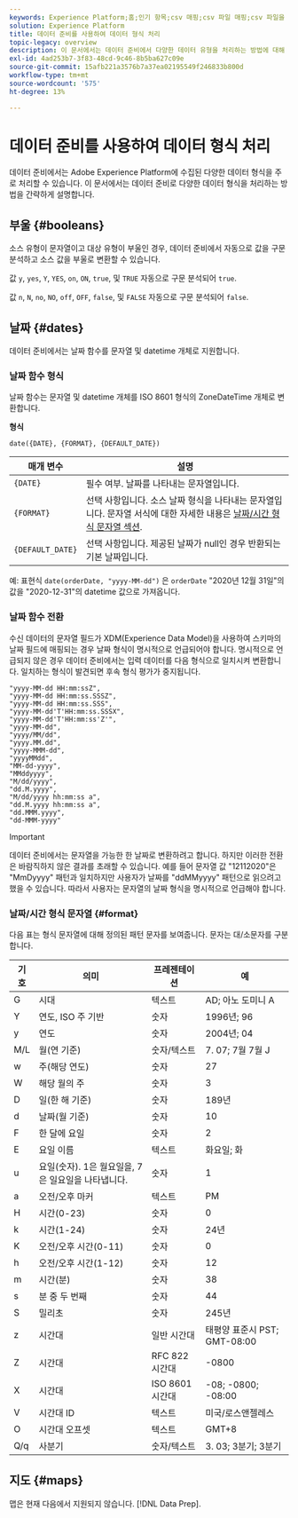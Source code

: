 ```yaml
---
keywords: Experience Platform;홈;인기 항목;csv 매핑;csv 파일 매핑;csv 파일을 xdm에 매핑;csv를 xdm에 매핑;ui 안내서;맵;매핑;데이터 준비;데이터 준비;데이터 준비
solution: Experience Platform
title: 데이터 준비를 사용하여 데이터 형식 처리
topic-legacy: overview
description: 이 문서에서는 데이터 준비에서 다양한 데이터 유형을 처리하는 방법에 대해 간략하게 설명합니다.
exl-id: 4ad253b7-3f83-48cd-9c46-8b5ba627c09e
source-git-commit: 15afb221a3576b7a37ea02195549f246833b800d
workflow-type: tm+mt
source-wordcount: '575'
ht-degree: 13%

---
```


# 데이터 준비를 사용하여 데이터 형식 처리

데이터 준비에서는 Adobe Experience Platform에 수집된 다양한 데이터 형식을 주로 처리할 수 있습니다. 이 문서에서는 데이터 준비로 다양한 데이터 형식을 처리하는 방법을 간략하게 설명합니다.

## 부울 {#booleans}

소스 유형이 문자열이고 대상 유형이 부울인 경우, 데이터 준비에서 자동으로 값을 구문 분석하고 소스 값을 부울로 변환할 수 있습니다.

값 `y`, `yes`, `Y`, `YES`, `on`, `ON`, `true`, 및 `TRUE` 자동으로 구문 분석되어 `true`.

값 `n`, `N`, `no`, `NO`, `off`, `OFF`, `false`, 및 `FALSE` 자동으로 구문 분석되어 `false`.

## 날짜 {#dates}

데이터 준비에서는 날짜 함수를 문자열 및 datetime 개체로 지원합니다.

### 날짜 함수 형식

날짜 함수는 문자열 및 datetime 개체를 ISO 8601 형식의 ZoneDateTime 개체로 변환합니다.

**형식**

```http
date({DATE}, {FORMAT}, {DEFAULT_DATE})
```

| 매개 변수 | 설명 |
| --------- | ----------- |
| `{DATE}` | 필수 여부. 날짜를 나타내는 문자열입니다. |
| `{FORMAT}` | 선택 사항입니다. 소스 날짜 형식을 나타내는 문자열입니다. 문자열 서식에 대한 자세한 내용은 [날짜/시간 형식 문자열 섹션](#format). |
| `{DEFAULT_DATE}` | 선택 사항입니다. 제공된 날짜가 null인 경우 반환되는 기본 날짜입니다. |

예: 표현식 `date(orderDate, "yyyy-MM-dd")` 은 `orderDate` &quot;2020년 12월 31일&quot;의 값을 &quot;2020-12-31&quot;의 datetime 값으로 가져옵니다.

### 날짜 함수 전환

수신 데이터의 문자열 필드가 XDM(Experience Data Model)을 사용하여 스키마의 날짜 필드에 매핑되는 경우 날짜 형식이 명시적으로 언급되어야 합니다. 명시적으로 언급되지 않은 경우 데이터 준비에서는 입력 데이터를 다음 형식으로 일치시켜 변환합니다. 일치하는 형식이 발견되면 후속 형식 평가가 중지됩니다.

```console
"yyyy-MM-dd HH:mm:ssZ",
"yyyy-MM-dd HH:mm:ss.SSSZ",
"yyyy-MM-dd HH:mm:ss.SSS",
"yyyy-MM-dd'T'HH:mm:ss.SSSX",
"yyyy-MM-dd'T'HH:mm:ss'Z'",
"yyyy-MM-dd",
"yyyy/MM/dd",
"yyyy.MM.dd",
"yyyy-MMM-dd",
"yyyyMMdd",
"MM-dd-yyyy",
"MMddyyyy",
"M/dd/yyyy",
"dd.M.yyyy",
"M/dd/yyyy hh:mm:ss a",
"dd.M.yyyy hh:mm:ss a",
"dd.MMM.yyyy",
"dd-MMM-yyyy"
```

>[!IMPORTANT]
>
> 데이터 준비에서는 문자열을 가능한 한 날짜로 변환하려고 합니다. 하지만 이러한 전환은 바람직하지 않은 결과를 초래할 수 있습니다. 예를 들어 문자열 값 &quot;12112020&quot;은 &quot;MmDyyyy&quot; 패턴과 일치하지만 사용자가 날짜를 &quot;ddMMyyyy&quot; 패턴으로 읽으려고 했을 수 있습니다. 따라서 사용자는 문자열의 날짜 형식을 명시적으로 언급해야 합니다.

### 날짜/시간 형식 문자열 {#format}

다음 표는 형식 문자열에 대해 정의된 패턴 문자를 보여줍니다. 문자는 대/소문자를 구분합니다.

| 기호 | 의미 | 프레젠테이션 | 예 |
| ------ | ------- | ------------ | ------- |
| G | 시대 | 텍스트 | AD; 아노 도미니 A |
| Y | 연도, ISO 주 기반 | 숫자 | 1996년; 96 |
| y | 연도 | 숫자 | 2004년; 04 |
| M/L | 월(연 기준) | 숫자/텍스트 | 7. 07; 7월 7월 J |
| w | 주(해당 연도) | 숫자 | 27 |
| W | 해당 월의 주 | 숫자 | 3 |
| D | 일(한 해 기준) | 숫자 | 189년 |
| d | 날짜(월 기준) | 숫자 | 10 |
| F | 한 달에 요일 | 숫자 | 2 |
| E | 요일 이름 | 텍스트 | 화요일; 화 |
| u | 요일(숫자). 1은 월요일을, 7은 일요일을 나타냅니다. | 숫자 | 1 |
| a | 오전/오후 마커 | 텍스트 | PM |
| H | 시간(0-23) | 숫자 | 0 |
| k | 시간(1-24) | 숫자 | 24년 |
| K | 오전/오후 시간(0-11) | 숫자 | 0 |
| h | 오전/오후 시간(1-12) | 숫자 | 12 |
| m | 시간(분) | 숫자 | 38 |
| s | 분 중 두 번째 | 숫자 | 44 |
| S | 밀리초 | 숫자 | 245년 |
| z | 시간대 | 일반 시간대 | 태평양 표준시 PST; GMT-08:00 |
| Z | 시간대 | RFC 822 시간대 | -0800 |
| X | 시간대 | ISO 8601 시간대 | -08; -0800; -08:00 |
| V | 시간대 ID | 텍스트 | 미국/로스앤젤레스 |
| O | 시간대 오프셋 | 텍스트 | GMT+8 |
| Q/q | 사분기 | 숫자/텍스트 | 3. 03; 3분기; 3분기 |

## 지도 {#maps}

맵은 현재 다음에서 지원되지 않습니다. [!DNL Data Prep].
